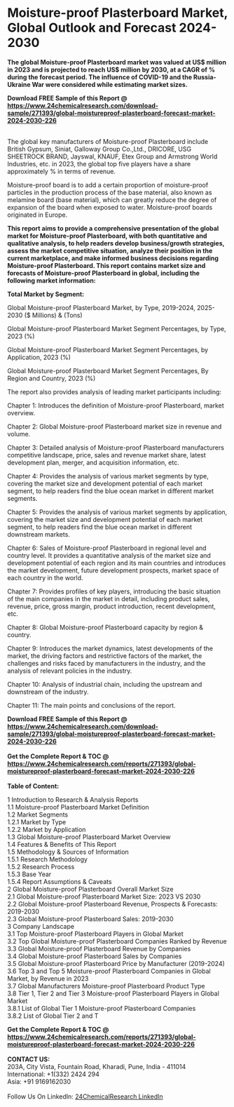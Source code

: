 <h1>Moisture-proof Plasterboard Market, Global Outlook and Forecast 2024-2030</h1><p><strong>The global Moisture-proof Plasterboard market was valued at US$ million in 2023 and is projected to reach US$ million by 2030, at a CAGR of % during the forecast period. The influence of COVID-19 and the Russia-Ukraine War were considered while estimating market sizes.</strong></p><p>
</p><p></p><div><b>Download FREE Sample of this Report @ 
            <a href="https://www.24chemicalresearch.com/download-sample/271393/global-moistureproof-plasterboard-forecast-market-2024-2030-226">
            https://www.24chemicalresearch.com/download-sample/271393/global-moistureproof-plasterboard-forecast-market-2024-2030-226</a></b></div><br><p>
The global key manufacturers of Moisture-proof Plasterboard include British Gypsum, Siniat, Galloway Group Co.,Ltd., DRICORE, USG SHEETROCK BRAND, Jayswal, KNAUF, Etex Group and Armstrong World Industries, etc. in 2023, the global top five players have a share approximately % in terms of revenue.</p><p>
Moisture-proof board is to add a certain proportion of moisture-proof particles in the production process of the base material, also known as melamine board (base material), which can greatly reduce the degree of expansion of the board when exposed to water. Moisture-proof boards originated in Europe.</p><p>
<strong>This report aims to provide a comprehensive presentation of the global market for Moisture-proof Plasterboard, with both quantitative and qualitative analysis, to help readers develop business/growth strategies, assess the market competitive situation, analyze their position in the current marketplace, and make informed business decisions regarding Moisture-proof Plasterboard. This report contains market size and forecasts of Moisture-proof Plasterboard in global, including the following market information:</strong></p><p>
</p><p>
<strong>Total Market by Segment:</strong></p><p>
Global Moisture-proof Plasterboard Market, by Type, 2019-2024, 2025-2030 ($ Millions) &amp; (Tons)</p><p>
Global Moisture-proof Plasterboard Market Segment Percentages, by Type, 2023 (%)</p><p>
</p><p>
Global Moisture-proof Plasterboard Market Segment Percentages, by Application, 2023 (%)</p><p>
</p><p>
Global Moisture-proof Plasterboard Market Segment Percentages, By Region and Country, 2023 (%)
</p><p>
The report also provides analysis of leading market participants including:</p><p>
</p><p>
</p><p>
Chapter 1: Introduces the definition of Moisture-proof Plasterboard, market overview.</p><p>
Chapter 2: Global Moisture-proof Plasterboard market size in revenue and volume.</p><p>
Chapter 3: Detailed analysis of Moisture-proof Plasterboard manufacturers competitive landscape, price, sales and revenue market share, latest development plan, merger, and acquisition information, etc.</p><p>
Chapter 4: Provides the analysis of various market segments by type, covering the market size and development potential of each market segment, to help readers find the blue ocean market in different market segments.</p><p>
Chapter 5: Provides the analysis of various market segments by application, covering the market size and development potential of each market segment, to help readers find the blue ocean market in different downstream markets.</p><p>
Chapter 6: Sales of Moisture-proof Plasterboard in regional level and country level. It provides a quantitative analysis of the market size and development potential of each region and its main countries and introduces the market development, future development prospects, market space of each country in the world.</p><p>
Chapter 7: Provides profiles of key players, introducing the basic situation of the main companies in the market in detail, including product sales, revenue, price, gross margin, product introduction, recent development, etc.</p><p>
Chapter 8: Global Moisture-proof Plasterboard capacity by region &amp; country.</p><p>
Chapter 9: Introduces the market dynamics, latest developments of the market, the driving factors and restrictive factors of the market, the challenges and risks faced by manufacturers in the industry, and the analysis of relevant policies in the industry.</p><p>
Chapter 10: Analysis of industrial chain, including the upstream and downstream of the industry.</p><p>
Chapter 11: The main points and conclusions of the report.</p><div><b>Download FREE Sample of this Report @ 
            <a href="https://www.24chemicalresearch.com/download-sample/271393/global-moistureproof-plasterboard-forecast-market-2024-2030-226">
            https://www.24chemicalresearch.com/download-sample/271393/global-moistureproof-plasterboard-forecast-market-2024-2030-226</a></b></div><br><div><b>Get the Complete Report & TOC @ 
            <a href="https://www.24chemicalresearch.com/reports/271393/global-moistureproof-plasterboard-forecast-market-2024-2030-226">
            https://www.24chemicalresearch.com/reports/271393/global-moistureproof-plasterboard-forecast-market-2024-2030-226</a></b></div><br>
            <b>Table of Content:</b><p>1 Introduction to Research & Analysis Reports<br />
    1.1 Moisture-proof Plasterboard Market Definition<br />
    1.2 Market Segments<br />
        1.2.1 Market by Type<br />
        1.2.2 Market by Application<br />
    1.3 Global Moisture-proof Plasterboard Market Overview<br />
    1.4 Features & Benefits of This Report<br />
    1.5 Methodology & Sources of Information<br />
        1.5.1 Research Methodology<br />
        1.5.2 Research Process<br />
        1.5.3 Base Year<br />
        1.5.4 Report Assumptions & Caveats<br />
2 Global Moisture-proof Plasterboard Overall Market Size<br />
    2.1 Global Moisture-proof Plasterboard Market Size: 2023 VS 2030<br />
    2.2 Global Moisture-proof Plasterboard Revenue, Prospects & Forecasts: 2019-2030<br />
    2.3 Global Moisture-proof Plasterboard Sales: 2019-2030<br />
3 Company Landscape<br />
    3.1 Top Moisture-proof Plasterboard Players in Global Market<br />
    3.2 Top Global Moisture-proof Plasterboard Companies Ranked by Revenue<br />
    3.3 Global Moisture-proof Plasterboard Revenue by Companies<br />
    3.4 Global Moisture-proof Plasterboard Sales by Companies<br />
    3.5 Global Moisture-proof Plasterboard Price by Manufacturer (2019-2024)<br />
    3.6 Top 3 and Top 5 Moisture-proof Plasterboard Companies in Global Market, by Revenue in 2023<br />
    3.7 Global Manufacturers Moisture-proof Plasterboard Product Type<br />
    3.8 Tier 1, Tier 2 and Tier 3 Moisture-proof Plasterboard Players in Global Market<br />
        3.8.1 List of Global Tier 1 Moisture-proof Plasterboard Companies<br />
        3.8.2 List of Global Tier 2 and T</p><div><b>Get the Complete Report & TOC @ 
            <a href="https://www.24chemicalresearch.com/reports/271393/global-moistureproof-plasterboard-forecast-market-2024-2030-226">
            https://www.24chemicalresearch.com/reports/271393/global-moistureproof-plasterboard-forecast-market-2024-2030-226</a></b></div><br><b>CONTACT US:</b><br>
            203A, City Vista, Fountain Road, Kharadi, Pune, India - 411014<br>
            International: +1(332) 2424 294<br>
            Asia: +91 9169162030 <br><br>
            Follow Us On LinkedIn: <a href="https://www.linkedin.com/company/24chemicalresearch/">24ChemicalResearch LinkedIn</a>
